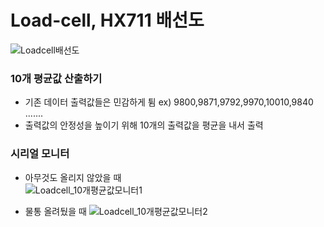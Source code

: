 # Load-cell, HX711 배선도
![Loadcell배선도](https://user-images.githubusercontent.com/98401825/163297469-da55a9f5-6dc5-46ab-899a-216d5c8c0f0b.png)

### 10개 평균값 산출하기
* 기존 데이터 출력값들은 민감하게 튐 ex) 9800,9871,9792,9970,10010,9840 .......
* 출력값의 안정성을 높이기 위해 10개의 출력값을 평균을 내서 출력

### 시리얼 모니터  
* 아무것도 올리지 않았을 때  
![Loadcell_10개평균값모니터1](https://user-images.githubusercontent.com/98401825/163301433-3a8346f7-b6ff-4d41-aa0b-6788d6245336.png)  

* 물통 올려뒀을 때
![Loadcell_10개평균값모니터2](https://user-images.githubusercontent.com/98401825/163301535-c3b4b767-4ebf-4907-9c6c-88fcc9a20116.png)


